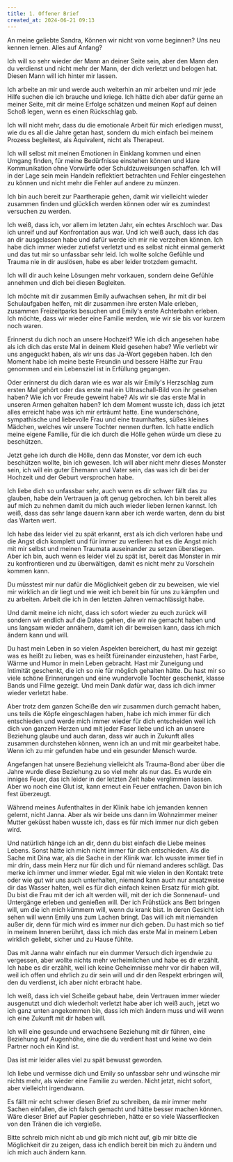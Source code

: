 ```yaml
---
title: 1. Offener Brief 
created_at: 2024-06-21 09:13
---
```


An meine geliebte Sandra,
Können wir nicht von vorne beginnen? Uns neu kennen lernen. Alles auf Anfang? 

Ich will so sehr wieder der Mann an deiner Seite sein, aber den Mann den du verdienst und nicht mehr der Mann, der dich verletzt und belogen hat. Diesen Mann will ich hinter mir lassen. 

Ich arbeite an mir und werde auch weiterhin an mir arbeiten und mir jede Hilfe suchen die ich brauche und kriege. Ich hätte dich aber dafür gerne an meiner Seite, mit dir meine Erfolge schätzen und meinen Kopf auf deinen Schoß legen, wenn es einen Rückschlag gab. 

Ich will nicht mehr, dass du die emotionale Arbeit für mich erledigen musst, wie du es all die Jahre getan hast, sondern du mich einfach bei meinem Prozess begleitest, als Äquivalent, nicht als Therapeut. 

Ich will selbst mit meinen Emotionen in Einklang kommen und einen Umgang finden, für meine Bedürfnisse einstehen können und klare Kommunikation ohne Vorwürfe oder Schuldzuweisungen schaffen. Ich will in der Lage sein mein Handeln reflektiert betrachten und Fehler eingestehen zu können und nicht mehr die Fehler auf andere zu münzen.

Ich bin auch bereit zur Paartherapie gehen, damit wir vielleicht wieder zusammen finden und glücklich werden können oder wir es zumindest versuchen zu werden.

Ich weiß, dass ich, vor allem im letzten Jahr, ein echtes Arschloch war. Das ich unreif und auf Konfrontation aus war. Und ich weiß auch, dass ich das an dir ausgelassen habe und dafür werde ich mir nie verzeihen können. Ich habe dich immer wieder zutiefst verletzt und es selbst nicht einmal gemerkt und das tut mir so unfassbar sehr leid. Ich wollte solche Gefühle und Trauma nie in dir auslösen, habe es aber leider trotzdem gemacht. 

Ich will dir auch keine Lösungen mehr vorkauen, sondern deine Gefühle annehmen und dich bei diesen Begleiten. 

Ich möchte mit dir zusammen Emily aufwachsen sehen, ihr mit dir bei Schulaufgaben helfen, mit dir zusammen ihre ersten Male erleben, zusammen Freizeitparks besuchen und Emily's erste Achterbahn erleben. Ich möchte, dass wir wieder eine Familie werden, wie wir sie bis vor kurzem noch waren. 

Erinnerst du dich noch an unsere Hochzeit? Wie ich dich angesehen habe als ich dich das erste Mal in deinem Kleid gesehen habe? Wie verliebt wir uns angeguckt haben, als wir uns das Ja-Wort gegeben haben. Ich den Moment habe ich meine beste Freundin und bessere Hälfte zur Frau genommen und ein Lebensziel ist in Erfüllung gegangen. 

Oder erinnerst du dich daran wie es war als wir Emily's Herzschlag zum ersten Mal gehört oder das erste mal ein Ultraschall-Bild von ihr gesehen haben? Wie ich vor Freude geweint habe? Als wir sie das erste Mal in unseren Armen gehalten haben? Ich dem Moment wusste ich, dass ich jetzt alles erreicht habe was ich mir erträumt hatte. Eine wunderschöne, sympathische und liebevolle Frau und eine traumhaftes, süßes kleines Mädchen, welches wir unsere Tochter nennen durften. Ich hatte endlich meine eigene Familie, für die ich durch die Hölle gehen würde um diese zu beschützen. 

Jetzt gehe ich durch die Hölle, denn das Monster, vor dem ich euch beschützen wollte, bin ich gewesen. Ich will aber nicht mehr dieses Monster sein, ich will ein guter Ehemann und Vater sein, das was ich dir bei der Hochzeit und der Geburt versprochen habe. 

Ich liebe dich so unfassbar sehr, auch wenn es dir schwer fällt das zu glauben, habe dein Vertrauen ja oft genug gebrochen. Ich bin bereit alles auf mich zu nehmen damit du mich auch wieder lieben lernen kannst. Ich weiß, dass das sehr lange dauern kann aber ich werde warten, denn du bist das Warten wert. 

Ich habe das leider viel zu spät erkannt, erst als ich dich verloren habe und die Angst dich komplett und für immer zu verlieren hat es die Angst mich mit mir selbst und meinen Traumata auseinander zu setzen überstiegen. Aber ich bin, auch wenn es leider viel zu spät ist, bereit das Monster in mir zu konfrontieren und zu überwältigen, damit es nicht mehr zu Vorschein kommen kann. 

Du müsstest mir nur dafür die Möglichkeit geben dir zu beweisen, wie viel mir wirklich an dir liegt und wie weit ich bereit bin für uns zu kämpfen und zu arbeiten. Arbeit die ich in den letzten Jahren vernachlässigt habe. 

Und damit meine ich nicht, dass ich sofort wieder zu euch zurück will sondern wir endlich  auf die Dates gehen, die wir nie gemacht haben und uns langsam wieder annähern, damit ich dir beweisen kann, dass ich mich ändern kann und will.

Du hast mein Leben in so vielen Aspekten bereichert, du hast mir gezeigt was es heißt zu lieben, was es heißt füreinander einzustehen, hast Farbe, Wärme und Humor in mein Leben gebracht. Hast mir Zuneigung und Intimität geschenkt, die ich so nie für möglich gehalten hätte. Du hast mir so viele schöne Erinnerungen und eine wundervolle Tochter geschenkt, klasse Bands und Filme gezeigt. Und mein Dank dafür war, dass ich dich immer wieder verletzt habe. 

Aber trotz dem ganzen Scheiße den wir zusammen durch gemacht haben, uns teils die Köpfe eingeschlagen haben, habe ich mich immer für dich entschieden und werde mich immer wieder für dich entscheiden weil ich dich von ganzem Herzen und mit jeder Faser liebe und ich an unsere Beziehung glaube und auch daran, dass wir auch in Zukunft alles zusammen durchstehen können, wenn ich an und mit mir gearbeitet habe. Wenn ich zu mir gefunden habe und ein gesunder Mensch wurde.

Angefangen hat unsere Beziehung vielleicht als Trauma-Bond aber über die Jahre wurde diese Beziehung zu so viel mehr als nur das. Es wurde ein inniges Feuer, das ich leider in der letzten Zeit habe verglimmen lassen. Aber wo noch eine Glut ist, kann erneut ein Feuer entfachen. Davon bin ich fest überzeugt.

Während meines Aufenthaltes in der Klinik habe ich jemanden kennen gelernt, nicht Janna. Aber als wir beide uns dann im Wohnzimmer meiner Mutter geküsst haben wusste ich, dass es für mich immer nur dich geben wird. 

Und natürlich hänge ich an dir, denn du bist einfach die Liebe meines Lebens. Sonst hätte ich mich nicht immer für dich entschieden. Als die Sache mit Dina war, als die Sache in der Klinik war. Ich wusste immer tief in mir drin, dass mein Herz nur für dich und für niemand anderes schlägt. Das merke ich immer und immer wieder. Egal mit wie vielen in den Kontakt trete oder wie gut wir uns auch unterhalten, niemand kann auch nur ansatzweise dir das Wasser halten, weil es für dich einfach keinen Ersatz für mich gibt. Du bist die Frau mit der ich alt werden will, mit der ich die Sonnenauf-  und Untergänge erleben und genießen will. Der ich Frühstück ans Bett bringen will, um die ich mich kümmern will, wenn du krank bist. In deren Gesicht ich sehen will wenn Emily uns zum Lachen bringt. Das will ich mit niemanden außer dir, denn für mich wird es immer nur dich geben. Du hast mich so tief in meinem Inneren berührt, dass ich mich das erste Mal in meinem Leben wirklich geliebt, sicher und zu Hause fühlte. 

Das mit Janna wahr einfach nur ein dummer Versuch dich irgendwie zu vergessen, aber wollte nichts mehr verheimlichen und habe es dir erzählt. Ich habe es dir erzählt, weil ich keine Geheimnisse mehr vor dir haben will, weil ich offen und ehrlich zu dir sein will und dir den Respekt erbringen will, den du verdienst, ich aber nicht erbracht habe. 

Ich weiß, dass ich viel Scheiße gebaut habe, dein Vertrauen immer wieder ausgenutzt und dich wiederholt verletzt habe aber ich weiß auch, jetzt wo ich ganz unten angekommen bin, dass ich mich ändern muss und will wenn ich eine Zukunft mit dir haben will. 

Ich will eine gesunde und erwachsene Beziehung mit dir führen, eine Beziehung auf Augenhöhe, eine die du verdient hast und keine wo dein Partner noch ein Kind ist. 

Das ist mir leider alles viel zu spät bewusst geworden. 

Ich liebe und vermisse dich und Emily so unfassbar sehr und wünsche mir nichts mehr, als wieder eine Familie zu werden. Nicht jetzt, nicht sofort, aber vielleicht irgendwann. 

Es fällt mir echt schwer diesen Brief zu schreiben, da mir immer mehr Sachen einfallen, die ich falsch gemacht und hätte besser machen können. Wäre dieser Brief auf Papier geschrieben, hätte er so viele Wasserflecken von den Tränen die ich vergieße. 

Bitte schreib mich nicht ab und gib mich nicht auf, gib mir bitte die Möglichkeit dir zu zeigen, dass ich endlich bereit bin mich zu ändern und ich mich auch ändern kann. 